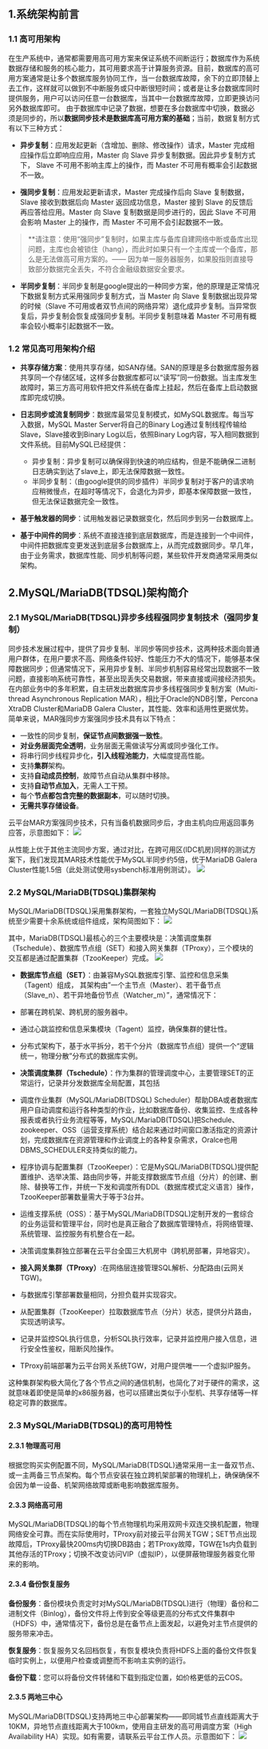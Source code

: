 ## 1.系统架构前言
### 1.1 高可用架构
在生产系统中，通常都需要用高可用方案来保证系统不间断运行；数据库作为系统数据存储和服务的核心能力，其可用要求高于计算服务资源。目前，数据库的高可用方案通常是让多个数据库服务协同工作，当一台数据库故障，余下的立即顶替上去工作，这样就可以做到不中断服务或只中断很短时间；或者是让多台数据库同时提供服务，用户可以访问任意一台数据库，当其中一台数据库故障，立即更换访问另外数据库即可。
由于数据库中记录了数据，想要在多台数据库中切换，数据必须是同步的，所以**数据同步技术是数据库高可用方案的基础**；当前，数据复制方式有以下三种方式：

- **异步复制**：应用发起更新（含增加、删除、修改操作）请求，Master 完成相应操作后立即响应应用，Master 向 Slave 异步复制数据。因此异步复制方式下， Slave 不可用不影响主库上的操作，而 Master 不可用有概率会引起数据不一致。


- **强同步复制**：应用发起更新请求，Master 完成操作后向 Slave 复制数据，Slave 接收到数据后向 Master 返回成功信息，Master 接到 Slave 的反馈后再应答给应用。Master 向 Slave 复制数据是同步进行的，因此 Slave 不可用会影响 Master 上的操作，而 Master 不可用不会引起数据不一致。
>**请注意：使用“强同步”复制时，如果主库与备库自建网络中断或备库出现问题，主库也会被锁住（hang），而此时如果只有一个主库或一个备库，那么是无法做高可用方案的。—— 因为单一服务器服务，如果股指则直接导致部分数据完全丢失，不符合金融级数据安全要求。

- **半同步复制**：半同步复制是google提出的一种同步方案，他的原理是正常情况下数据复制方式采用强同步复制方式，当 Master 向 Slave 复制数据出现异常的时候（Slave 不可用或者双节点间的网络异常）退化成异步复制。当异常恢复后，异步复制会恢复成强同步复制。半同步复制意味着 Master 不可用有概率会较小概率引起数据不一致。

### 1.2 常见高可用架构介绍
- **共享存储方案**：使用共享存储，如SAN存储。SAN的原理是多台数据库服务器共享同一个存储区域，这样多台数据库都可以“读写”同一份数据。当主库发生故障时，第三方高可用软件把文件系统在备库上挂起，然后在备库上启动数据库即完成切换。


- **日志同步或流复制同步**：数据库最常见复制模式，如MySQL数据库。每当写入数据，MySQL Master Server将自己的Binary Log通过复制线程传输给Slave，Slave接收到Binary Log以后，依照Binary Log内容，写入相同数据到文件系统。目前MySQL已经提供：
  - 异步复制：异步复制可以确保得到快速的响应结构，但是不能确保二进制日志确实到达了slave上，即无法保障数据一致性。
  - 半同步复制：（由google提供的同步插件）半同步复制对于客户的请求响应稍微慢点，在超时等情况下，会退化为异步，即基本保障数据一致性，但无法保证数据完全一致性。


- **基于触发器的同步**：试用触发器记录数据变化，然后同步到另一台数据库上。


- **基于中间件的同步**：系统不直接连接到底层数据库，而是连接到一个中间件，中间件把数据库变更发送到底层多台数据库上，从而完成数据同步。早几年，由于业务需求，数据库性能、同步机制等问题，某些软件开发商通常采用类似架构。



## 2.MySQL/MariaDB(TDSQL)架构简介
### 2.1	MySQL/MariaDB(TDSQL)异步多线程强同步复制技术（强同步复制）
同步技术发展过程中，提供了异步复制、半同步等同步技术，这两种技术面向普通用户群体，在用户要求不高、网络条件较好、性能压力不大的情况下，能够基本保障数据同步；但通常情况下，采用异步复制、半同步机制容易经常出现数据不一致问题，直接影响系统可靠性，甚至出现丢失交易数据，带来直接或间接经济损失。
在内部业务中的多年积累，自主研发出数据库异步多线程强同步复制方案（Multi-thread Asynchronous Replication MAR），相比于Oracle的NDB引擎，Percona XtraDB Cluster和MariaDB Galera Cluster，其性能、效率和适用性更据优势。简单来说，MAR强同步方案强同步技术具有以下特点：

-	一致性的同步复制，**保证节点间数据强一致性**。
-	**对业务层面完全透明**，业务层面无需做读写分离或同步强化工作。 
-	将串行同步线程异步化，**引入线程池能力**，大幅度提高性能。
-	支持**集群**架构。
-	支持**自动成员控制**，故障节点自动从集群中移除。
-	支持**自动节点加入**，无需人工干预。
-	每个**节点都包含完整的数据副本**，可以随时切换。
-	**无需共享存储设备**。

云平台MAR方案强同步技术，只有当备机数据同步后，才由主机向应用返回事务应答，示意图如下：
![](http://imgcache.tcecqpoc.fsphere.cn/image/mccdn.qcloud.com/static/img/aee81e2ae246bd8e08d83f37132d7684/image.png)

从性能上优于其他主流同步方案，通过对比，在跨可用区(IDC机房)同样的测试方案下，我们发现其MAR技术性能优于MySQL半同步约5倍，优于MariaDB Galera Cluster性能1.5倍（此处测试使用sysbench标准用例测试）。
![](http://imgcache.tcecqpoc.fsphere.cn/image/mccdn.qcloud.com/static/img/60b6e6b80ccccad6692f9d68d93d7a51/image.png)

### 2.2 MySQL/MariaDB(TDSQL)集群架构
MySQL/MariaDB(TDSQL)采用集群架构，一套独立MySQL/MariaDB(TDSQL)系统至少需要十余系统或组件组成，架构简图如下：
![](http://imgcache.tcecqpoc.fsphere.cn/image/mccdn.qcloud.com/img56834007cd44f.png)


其中，MariaDB(TDSQL)最核心的三个主要模块是：决策调度集群（Tschedule）、数据库节点组（SET）和接入网关集群（TProxy），三个模块的交互都是通过配置集群（TzooKeeper）完成。
![](http://imgcache.tcecqpoc.fsphere.cn/image/mccdn.qcloud.com/img5683403e58125.png)


- **数据库节点组（SET）**：由兼容MySQL数据库引擎、监控和信息采集（Tagent）组成， 其架构由”一个主节点（Master）、若干备节点（Slave_n）、若干异地备份节点（Watcher_m）”，通常情况下：
 -  部署在跨机架、跨机房的服务器中。
 -  通过心跳监控和信息采集模块（Tagent）监控，确保集群的健壮性。
 -  分布式架构下，基于水平拆分，若干个分片（数据库节点组）提供一个“逻辑统一，物理分散”分布式的数据库实例。

- **决策调度集群（Tschedule）**：作为集群的管理调度中心，主要管理SET的正常运行，记录并分发数据库全局配置，其包括
 -  调度作业集群（MySQL/MariaDB(TDSQL) Scheduler）帮助DBA或者数据库用户自动调度和运行各种类型的作业，比如数据库备份、收集监控、生成各种报表或者执行业务流程等等，MySQL/MariaDB(TDSQL)把Schedule、zookeeper、OSS（运营支撑系统）结合起来通过时间窗口激活指定的资源计划，完成数据库在资源管理和作业调度上的各种复杂需求，Oralce也用DBMS_SCHEDULER支持类似的能力。
 -  程序协调与配置集群（TzooKeeper）：它是MySQL/MariaDB(TDSQL)提供配置维护、选举决策、路由同步等，并能支撑数据库节点组（分片）的创建、删除、替换等工作，并统一下发和调度所有DDL（数据库模式定义语言）操作，TzooKeeper部署数量需大于等于3台并。
 -  运维支撑系统（OSS）：基于MySQL/MariaDB(TDSQL)定制开发的一套综合的业务运营和管理平台，同时也是真正融合了数据库管理特点，将网络管理、系统管理、监控服务有机整合在一起。
 -  决策调度集群独立部署在云平台全国三大机房中（跨机房部署，异地容灾）。

-  **接入网关集群（TProxy）**:在网络层连接管理SQL解析、分配路由(云网关TGW)。
 - 与数据库引擎部署数量相同，分担负载并实现容灾。
 - 从配置集群（TzooKeeper）拉取数据库节点（分片）状态，提供分片路由，实现透明读写。
 - 记录并监控SQL执行信息，分析SQL执行效率，记录并监控用户接入信息，进行安全性鉴权，阻断风险操作。
 - TProxy前端部署为云平台网关系统TGW，对用户提供唯一一个虚拟IP服务。

这种集群架构极大简化了各个节点之间的通信机制，也简化了对于硬件的需求，这就意味着即使是简单的x86服务器，也可以搭建出类似于小型机、共享存储等一样稳定可靠的数据库。

### 2.3 MySQL/MariaDB(TDSQL)的高可用特性
#### 2.3.1 物理高可用
根据您购买实例配置不同，MySQL/MariaDB(TDSQL)通常采用一主一备双节点、或一主两备三节点架构。每个节点安装在独立跨机架部署的物理机上，确保确保不会因为单一设备、机架网络故障或断电影响数据库服务。

#### 2.3.3 网络高可用
MySQL/MariaDB(TDSQL)的每个节点物理机均采用双网卡双连交换机配置，物理网络安全可靠。而在实际使用时，TProxy前对接云平台网关TGW；SET节点出现故障后，TProxy最快200ms内切换DB路由；若TProxy故障，TGW在1s内负载到其他存活的TProxy；切换不改变访问VIP（虚拟IP），以便屏蔽物理服务器变化带来的影响。

#### 2.3.4 备份恢复服务
**备份服务**：备份模块负责定时对MySQL/MariaDB(TDSQL)进行（物理）备份和二进制文件（Binlog），备份文件将上传到安全等级更高的分布式文件集群中（HDFS）中，通常情况下，备份总是在备节点上面发起，以避免对主节点提供的服务带来冲击。

**恢复服务**：恢复服务又名回档恢复，有恢复模块负责将HDFS上面的备份文件恢复临时实例上，以便用户检查或调整而不影响主实例的运行。

**备份下载**：您可以将备份文件转储和下载到指定位置，如价格更低的云COS。

#### 2.3.5 两地三中心

MySQL/MariaDB(TDSQL)支持两地三中心部署架构——即同城节点直线距离大于10KM，异地节点直线距离大于100km，使用自主研发的高可用调度方案（High Availability HA）实现。如有需要，请联系云平台工作人员。示意图如下：
![](http://imgcache.tcecqpoc.fsphere.cn/image/mccdn.qcloud.com/img56834737b4b73.png)
